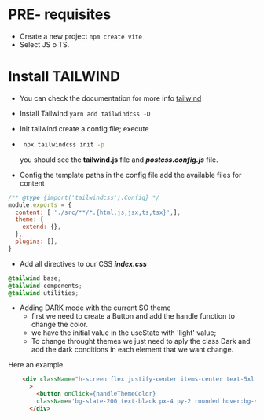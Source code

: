 # PRE- requisites
- Create a new project ```npm create vite```
- Select JS o TS.

# Install TAILWIND
- You can check the documentation for more info [tailwind](https://tailwindcss.com/docs/installation)
- Install Tailwind `yarn add tailwindcss -D`
- Init tailwind create a config file; execute
- 
  ```bash 
   npx tailwindcss init -p 
  ``` 
  
  you should see the **tailwind.js** file and ***postcss.config.js*** file. 
- Config the template paths in the config file
add the available files for content
```javascript
/** @type {import('tailwindcss').Config} */
module.exports = {
  content: [ './src/**/*.{html,js,jsx,ts,tsx}',],
  theme: {
    extend: {},
  },
  plugins: [],
}
```

- Add all directives to our CSS ***index.css***

```css
@tailwind base;
@tailwind components;
@tailwind utilities;
```

- Adding DARK mode with the current SO theme
  - first we need to create a Button and add the handle function to change the color.
  - we have the initial value in the useState with 'light' value;
  - To change throught themes we just need to aply the class Dark and add the dark conditions in each element that we want change.

Here an example

```html
    <div className="h-screen flex justify-center items-center text-5xl bg-slate-500 dark:bg-black"
      >
        <button onClick={handleThemeColor} 
        className='bg-slate-200 text-black px-4 py-2 rounded hover:bg-slate-300  dark:bg-slate-600 dark:text-white dark:hover:bg-slate-900'> Change theme</button>
      </div>
```